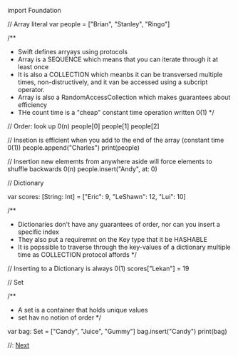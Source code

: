 import Foundation

// Array literal
var people = ["Brian", "Stanley", "Ringo"]

/**
 - Swift defines arryays using protocols
 - Array is a SEQUENCE which means that you can iterate through it at least once
 - It is also a COLLECTION which meanbs it can be transversed multiple times,
   non-distructively, and it van be accessed using a subcript operator.
 - Array is also a RandomAccessCollection which makes guarantees about efficiency
 - THe count time is a "cheap" constant time operation written 0(1)
 */


// Order: look up 0(n)
people[0]
people[1]
people[2]


// Insetion is efficient when you add to the end of the array (constant time 0(1))
people.append("Charles")
print(people)


// Insertion new elememts from anywhere aside will force elements to shuffle backwards 0(n)
people.insert("Andy", at: 0)



// Dictionary

var scores: [String: Int] = ["Eric": 9, "LeShawn": 12, "Lui": 10]

/**
 - Dictionaries don't have any guarantees of order,  nor can you insert a specific index
 - They also put a requiremnt on the Key type that it be HASHABLE
 - It is popssible to traverse through the key-values of a dictionary multiple time as COLLECTION
   protocol affords
*/

// Inserting  to a Dictionary is always 0(1)
scores["Lekan"] = 19

// Set

/**
 - A set is a container that holds unique values
 - set hav no notion of order
 */

var bag: Set<String> = ["Candy", "Juice", "Gummy"]
bag.insert("Candy")
print(bag)

//: [Next](@linked-list.md)

